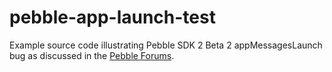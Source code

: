 pebble-app-launch-test
======================

Example source code illustrating Pebble SDK 2 Beta 2 appMessagesLaunch bug as discussed in the [Pebble Forums](http://forums.getpebble.com/discussion/8782/appmessageslaunch-and-appmessageskill-not-working-with-sdk-2-beta-2-on-ios#latest).
